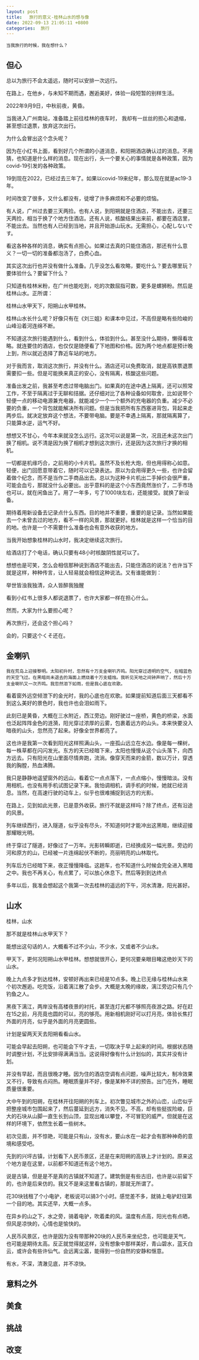 ```yaml
---
layout: post
title: 　旅行的意义-桂林山水的想与像
date: 2022-09-13 21:05:11 +0800
categories:  旅行
---
```

```当我旅行的时候，我在想什么？```

## 但心

总以为旅行不会太遥远，随时可以安排一次远行。

在路上，在他乡，与未知不期而遇，邂逅美好，体验一段短暂的别样生活。

2022年9月9日，中秋前夜，黄昏。

当我进入广州南站，准备踏上前往桂林的夜车时， 我却有一丝丝的担心和退缩， 甚至想过退票，放弃这次出行。

为什么会冒出这个念头呢？

因为在小红书上面，看到好几个所谓的小道消息，和阳朔酒店确认过的消息。不用猜，也知道是什么样的消息。现在出行，头一个要关心的事情就是各种政策，因为covid-19引发的各种政策。

19到现在2022，已经过去三年了。如果以covid-19来纪年，那么现在就是ac19-3年。

时间改变了很多，又什么都没有，徒增了许多麻烦和不必要的烦恼。

有人说，广州过去要三天两捡。也有人说，到阳朔就是住酒店，不能出去，还要三天两捡，相当于换了个地方住酒店。还有人说，核酸结果出来前，都要在酒店里，不能出去。当然也有人已经到当地，并且开始游山玩水。无需担心，心配しないです。

看这各种各样的消息，确实有点担心。如果过去真的只能住酒店，那还有什么意义？一切一切的准备都泡汤了，白费心血。

其实这次出行也并没有做什么准备。几乎没怎么看攻略，要吃什么？要去哪里玩？要体验什么？要留下什么？

只知道有桂林米粉，在广州也能吃到，吃的次数屈指可数，更多是螺狮粉。然后是桂林山水。正所谓：

桂林山水甲天下，阳朔山水甲桂林。

桂林山水长什么呢？好像只有在《刘三姐》和课本中见过，不高但是略有些险峻的山峰沿着河连绵不断。

不知道这次旅行能遇到什么，看到什么，体验到什么。甚至没什么期待，懒得看攻略。就连要住的酒店，也仅仅是随便看了下地图和价格。因为两个地点都是预计晚上到，所以就近选择了靠近车站的地方。

对于我而言，取消这次旅行，并没有什么。酒店还可以免费取消，就是高铁票退票需要扣一些。但是可能换来真正的安心，没有隔离，核酸这些问题。

准备出发之前，我甚至考虑过带电脑出门。如果真的在途中遇上隔离，还可以照常工作，不至于隔离过于无聊和拮据。还仔细对比了各种设备如何取舍，比如说带个轻便一点的移动电源兼充电器，就能减少一个一个额外的充电器的负重。减少不必要的负重，一个背包就能解决所有问题。但是当我把所有东西塞进背包，背起来走两步后。就决定放弃这个想法，不要带电脑。要是不幸遇上隔离，那就隔离算了，只能算水逆，运气不好。

想想又不甘心，今年本来就没怎么远行。这次可以说是第一次，况且还未这次出门换了相机。说不清是因为换了相机才想到这次旅行，还是因为这次旅行才换的相机。

一切都是机缘巧合，之前用的小卡片机。虽然不及长枪大炮，但也用得称心如意。轻便，出门回愿意带着它，随时可以记录表达。原以为会用得更久一些，也许会留着做个纪念，而不是当作二手商品出去。总以为这种卡片机出二手掉价会很严重，可能会血亏，那就没什么必要出。出乎意料的是这个小东西竟然涨价了，二手市场也可以，就在闲鱼出了。用了一年多，亏了1000块左右，还能接受。就换了新设备。

期待着用新设备去记录点什么东西。目的地并不重要，重要的是记录。当然如果能去一个未曾去过的地方，看不一样的风景，那就更好。桂林就是这样一个恰当的目的地。也许是一个不需要什么准备也会有意外收获的地方。

当我开始想象桂林的山水时，我决定继续这次旅行。

给酒店打了个电话，确认只要有48小时核酸阴性就可以了。

想想也是可笑，怎么会相信那种说到酒店不能出去，只能住酒店的说法？也许当下就是这样，种种传言，让人轻易就会相信这种说法。又有谁能做到：

举世皆浊我独清，众人皆醉我独醒

看到小红书上很多人都说退票了，也许大家都一样在担心什么。

然而，大家为什么要担心呢？

再次旅行，还会这个担心吗？

会的，只要这个くそ还在。

## 金喇叭

```我在荒岛上迎接黎明。太阳初升时，忽然有十万支金喇叭齐鸣。阳光穿过透明的空气, 在暗蓝色的天空飞过。在黑暗尚未退去的海面上燃烧着十万支蜡烛。我听见天地之间钟声响了，然后十万支金喇叭又一次齐鸣。我忽然泪下如雨，但是我心底在欢歌。```

看着窗外远空倾泄下的金光时，我的心底也在欢歌。如果提前知道后面三天都看不到这么美好的景色时，我也许也会泪如雨下。 

此刻已是黄昏，大概在三水附近，西江旁边。刚好驶过一座桥，黄色的桥梁，水面也泛起阵阵金色的涟漪，阳光穿过浓厚的云雾，包裹着远方的山头。本来快要没入暗夜的山头，忽然亮了起来。好像全世界都亮了。

这也许是我第一次看到阳光这样照满山头，一座孤山远立在水边。像是每一棵树，每一株草都在闪闪发光。东方的天已经暗下来，太阳也慢慢从这个山头落下，向西方远去。只有阳光在山里面尽情奔跑，流淌。像穿天而来的金箭，数以万计，穿透我的胸膛，热血沸腾。

我只是静静地遥望窗外的远山，看着它一点点落下，一点点缩小，慢慢暗淡。没有用相机，也没有用手机试图记录下来。我怕调相机，调手机的时候，她就已经消息。当然，在高速行驶的动车上，似乎也很难捕捉到远方的光影。

在路上，见到如此光景，已是意外收获。旅行不就是这样吗？除了终点，还有沿途的风景。

列车继续西行，进入隧道，似乎没有尽头，不知道何时才能冲出这黑暗，继续迎接那耀眼光明。

终于穿过了隧道，好像过了一万年。光影转瞬即逝，已经换成另一幅光景。旁边的河和原方的山，已经被一片连绵起伏不断的，亮丽明亮的山林取代。

列车后方已经暗下来，夜正慢慢降临。这趟车，也不知道什么时候会完全进入黑暗之中。我也不再关心，有点累了，可以放心休息下。然后等到到达终点

多年以后，我准会想起这个我第一次去桂林的遥远的下午，河水清澈，阳光甚好。

## 山水

桂林，山水

那不就是桂林山水甲天下？

能想出这句话的人，大概看不过不少山，不少水，又或者不少山水。

甲天下，更何况阳朔山水甲桂林。想想就很开心，更何况要亲眼目睹这绝妙天下的山水。

晚上九点多才到达桂林，安顿好再出来已经是10点多。晚上已无缘与桂林山水来个初次邂逅。吃完饭，沿着漓江散了会步。大概是太晚的缘故，漓江旁边只有几个钓鱼之人。

黑夜下漓江，两岸没有高楼夜景的衬托，甚至连灯光都不够照亮夜游之路。好在赶在15之前，月亮竟也圆的可以，亮的够亮。用新相机刚好可以打月亮，体验长焦打外面的月亮，似乎是外面的月亮更圆些。

计划是留两天天去阳朔看看山水。

可能会早起去阳朔，也可能会下午才去，一切取决于早上起来的时间。根据状态随时调整计划，不比安排得满满当当。这说得好像有什么计划似的，其实并没有计划。

并没有早起，而且很晚才睡。因为住的酒店空调有点问题，噪声比较大，制冷效果又不行，导致有点闷热。睡眠质量并不好，像是某种不详的预告。出门在外，睡眠质量很重要。

大中午到的阳朔，在桂林开往阳朔的列车上。初次瞥见城市之外的山峦，山峦似乎把整座城市包围起来了，然后蔓延到远方，消失不见。不高，却有些挺拔险峻，巨大的石块从山脚一直生长到山顶，显现出难以攀登，不可冒犯的威严。但就是在这样的环境下，依然生长着一些树木。

初次见面，并不惊艳，可能是只有山，没有水，要山水在一起才会有那种神奇的意境和感受吧。

先到的兴坪古镇，计划看下人民币景区，还是在来阳朔的高铁上才计划的。原来这个地方是在这里，以前都不知道还有这个地方。

说是古镇，但是是不是真的古镇就不知道了。建筑倒是有些古旧，也许是以前留下的，也许是后来仿的。我又不是来这里看古镇的，那就无所谓了。

花30块钱租了个小电驴，老板说可以骑3个小时。感觉差不多，就骑上电驴赶往第一个目的地。其实还早，大概一点多。

在异乡的山之下，水之旁，骑着电驴，吹着柔的风。温度有点高，阳光也有点晒，但风是凉快的，心情也是愉快的。

人民币风景区，也许是因为没有带那种20块的人民币来坐纪念，也可能是天气，也可能是期待太高。反正就觉得就这样，没有想象中那样美好，青山碧水，蓝天白云，或许会有些许仙气。会远离尘嚣，能得到一份自然的安静和惬意。

有水，不深，清澈见底，并不凉快。

## 意料之外

## 美食

## 挑战

## 改变